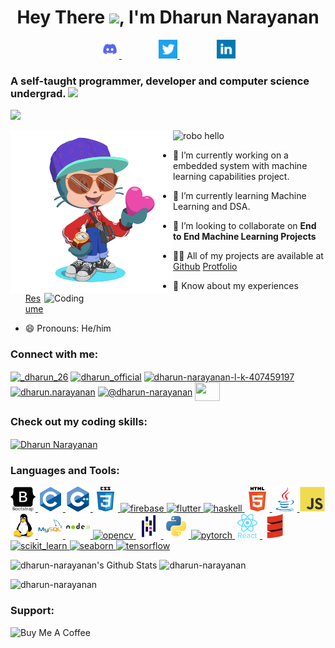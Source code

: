 <h1 align="center">
  Hey There <img src="https://media.giphy.com/media/hvRJCLFzcasrR4ia7z/giphy.gif" width="25">, I'm Dharun Narayanan
</h1>
<div align="center" padding:"10px">
  <a href="https://discord.gg/XTW52Kt">
    <img alt="Dharun-Narayanan's Discord" width="30px" src="https://github.com/edent/SuperTinyIcons/blob/master/images/svg/discord.svg" />
  </a>&nbsp;&nbsp;&nbsp;&nbsp;&nbsp;&nbsp;&nbsp;&nbsp;&nbsp;&nbsp;&nbsp;&nbsp;&nbsp;&nbsp;
  <a href="https://twitter.com/dharun_official">
    <img  alt="Dharun-Narayanan's | Twitter" width="30px" src="https://github.com/edent/SuperTinyIcons/blob/master/images/svg/twitter.svg" />
  </a>&nbsp;&nbsp;&nbsp;&nbsp;&nbsp;&nbsp;&nbsp;&nbsp;&nbsp;&nbsp;&nbsp;&nbsp;&nbsp;&nbsp;
  <a href="https://linkedin.com/in/dharun-narayanan-l-k-407459197">
    <img  alt="Dharun-Narayanan's's LinkedIN" width="30px" src="https://github.com/edent/SuperTinyIcons/blob/master/images/svg/linkedin.svg" />
  </a>
</div>

<h3>
  A self-taught programmer, developer and computer science undergrad.
  <img src="https://media.giphy.com/media/WUlplcMpOCEmTGBtBW/giphy.gif" width="30"/>
</h3> 

![](https://komarev.com/ghpvc/?username=dharun-narayanan&color=blueviolet&style=flat&label=PROFILE+VIEWS)<br>


<a href="https://dharun-narayanan.github.io/me/"><img align="left" width="260" height="260" src="https://github.com/dharun-narayanan/Octocat/blob/main/octocat.gif?raw=true"></a>
![robo hello](https://user-images.githubusercontent.com/51138087/93663951-39922d00-fa20-11ea-952b-48da7a6e5381.gif)
<img align="right" alt="Coding" width="450" src="https://github.com/mayankchaudhary26/Cool-Readme-ideas/blob/master/data/lofi.gif">


- 🔭 I’m currently working on a embedded system with machine learning capabilities project.

- 🌱 I’m currently learning Machine Learning and DSA.

- 👯 I’m looking to collaborate on **End to End Machine Learning Projects**

- 👨‍💻 All of my projects are available at [Github](https://github.com/dharun-narayanan) [Protfolio](https://dharun-narayanan.github.io/me/)

- 📄 Know about my experiences [Resume](https://1drv.ms/b/s!AuE0xx_ikcckgbkeaPo5sozMmwWBdQ?e=h84e6J)

- 😄 Pronouns:  He/him

<h3 align="left">Connect with me:</h3>
<p align="left">
<a href="https://instagram.com/_dharun_26" target="_blank"><img align="center" src="https://raw.githubusercontent.com/rahuldkjain/github-profile-readme-generator/master/src/images/icons/Social/instagram.svg" alt="_dharun_26" height="30" width="40" /></a>
<a href="https://twitter.com/dharun_official" target="_blank"><img align="center" src="https://raw.githubusercontent.com/rahuldkjain/github-profile-readme-generator/master/src/images/icons/Social/twitter.svg" alt="dharun_official" height="30" width="40" /></a>
<a href="https://linkedin.com/in/dharun-narayanan-l-k-407459197" target="_blank"><img align="center" src="https://raw.githubusercontent.com/rahuldkjain/github-profile-readme-generator/master/src/images/icons/Social/linked-in-alt.svg" alt="dharun-narayanan-l-k-407459197" height="30" width="40" /></a>
<a href="https://fb.com/dharun.narayanan" target="_blank"><img align="center" src="https://raw.githubusercontent.com/rahuldkjain/github-profile-readme-generator/master/src/images/icons/Social/facebook.svg" alt="dharun.narayanan" height="30" width="40" /></a>
<a href="https://medium.com/@dharun-narayanan" target="_blank"><img align="center" src="https://raw.githubusercontent.com/rahuldkjain/github-profile-readme-generator/master/src/images/icons/Social/medium.svg" alt="@dharun-narayanan" height="30" width="40" /></a>
<a href="https://discord.gg/XTW52Kt" target="_blank"><img align="center" src="https://raw.githubusercontent.com/rahuldkjain/github-profile-readme-generator/master/src/images/icons/Social/discord.svg" height="30" width="40" /></a>
</p>

<h3>Check out my coding skills:</h3>
<p align="left">
  <a href="https://www.hackerrank.com/lkdharun" target="_blank"><img align="center" src="https://raw.githubusercontent.com/rahuldkjain/github-profile-readme-generator/master/src/images/icons/Social/hackerrank.svg" alt="Dharun Narayanan" height="40" width="50" /></a>
</p>

<h3 align="left">Languages and Tools:</h3>
<p align="left"> <a href="https://getbootstrap.com" target="_blank" rel="noreferrer"> <img src="https://raw.githubusercontent.com/devicons/devicon/master/icons/bootstrap/bootstrap-plain-wordmark.svg" alt="bootstrap" width="40" height="40"/> </a> <a href="https://www.cprogramming.com/" target="_blank" rel="noreferrer"> <img src="https://raw.githubusercontent.com/devicons/devicon/master/icons/c/c-original.svg" alt="c" width="40" height="40"/> </a> <a href="https://www.w3schools.com/cpp/" target="_blank" rel="noreferrer"> <img src="https://raw.githubusercontent.com/devicons/devicon/master/icons/cplusplus/cplusplus-original.svg" alt="cplusplus" width="40" height="40"/> </a> <a href="https://www.w3schools.com/css/" target="_blank" rel="noreferrer"> <img src="https://raw.githubusercontent.com/devicons/devicon/master/icons/css3/css3-original-wordmark.svg" alt="css3" width="40" height="40"/> </a> <a href="https://firebase.google.com/" target="_blank" rel="noreferrer"> <img src="https://www.vectorlogo.zone/logos/firebase/firebase-icon.svg" alt="firebase" width="40" height="40"/> </a> <a href="https://flutter.dev" target="_blank" rel="noreferrer"> <img src="https://www.vectorlogo.zone/logos/flutterio/flutterio-icon.svg" alt="flutter" width="40" height="40"/> </a> <a href="https://www.haskell.org/" target="_blank" rel="noreferrer"> <img src="https://upload.wikimedia.org/wikipedia/commons/1/1c/Haskell-Logo.svg" alt="haskell" width="40" height="40"/> </a> <a href="https://www.w3.org/html/" target="_blank" rel="noreferrer"> <img src="https://raw.githubusercontent.com/devicons/devicon/master/icons/html5/html5-original-wordmark.svg" alt="html5" width="40" height="40"/> </a> <a href="https://www.java.com" target="_blank" rel="noreferrer"> <img src="https://raw.githubusercontent.com/devicons/devicon/master/icons/java/java-original.svg" alt="java" width="40" height="40"/> </a> <a href="https://developer.mozilla.org/en-US/docs/Web/JavaScript" target="_blank" rel="noreferrer"> <img src="https://raw.githubusercontent.com/devicons/devicon/master/icons/javascript/javascript-original.svg" alt="javascript" width="40" height="40"/> </a> <a href="https://www.linux.org/" target="_blank" rel="noreferrer"> <img src="https://raw.githubusercontent.com/devicons/devicon/master/icons/linux/linux-original.svg" alt="linux" width="40" height="40"/> </a> <a href="https://www.mysql.com/" target="_blank" rel="noreferrer"> <img src="https://raw.githubusercontent.com/devicons/devicon/master/icons/mysql/mysql-original-wordmark.svg" alt="mysql" width="40" height="40"/> </a> <a href="https://nodejs.org" target="_blank" rel="noreferrer"> <img src="https://raw.githubusercontent.com/devicons/devicon/master/icons/nodejs/nodejs-original-wordmark.svg" alt="nodejs" width="40" height="40"/> </a> <a href="https://opencv.org/" target="_blank" rel="noreferrer"> <img src="https://www.vectorlogo.zone/logos/opencv/opencv-icon.svg" alt="opencv" width="40" height="40"/> </a> <a href="https://pandas.pydata.org/" target="_blank" rel="noreferrer"> <img src="https://raw.githubusercontent.com/devicons/devicon/2ae2a900d2f041da66e950e4d48052658d850630/icons/pandas/pandas-original.svg" alt="pandas" width="40" height="40"/> </a> <a href="https://www.python.org" target="_blank" rel="noreferrer"> <img src="https://raw.githubusercontent.com/devicons/devicon/master/icons/python/python-original.svg" alt="python" width="40" height="40"/> </a> <a href="https://pytorch.org/" target="_blank" rel="noreferrer"> <img src="https://www.vectorlogo.zone/logos/pytorch/pytorch-icon.svg" alt="pytorch" width="40" height="40"/> </a> <a href="https://reactjs.org/" target="_blank" rel="noreferrer"> <img src="https://raw.githubusercontent.com/devicons/devicon/master/icons/react/react-original-wordmark.svg" alt="react" width="40" height="40"/> </a> <a href="https://www.scala-lang.org" target="_blank" rel="noreferrer"> <img src="https://raw.githubusercontent.com/devicons/devicon/master/icons/scala/scala-original.svg" alt="scala" width="40" height="40"/> </a> <a href="https://scikit-learn.org/" target="_blank" rel="noreferrer"> <img src="https://upload.wikimedia.org/wikipedia/commons/0/05/Scikit_learn_logo_small.svg" alt="scikit_learn" width="40" height="40"/> </a> <a href="https://seaborn.pydata.org/" target="_blank" rel="noreferrer"> <img src="https://seaborn.pydata.org/_images/logo-mark-lightbg.svg" alt="seaborn" width="40" height="40"/> </a> <a href="https://www.tensorflow.org" target="_blank" rel="noreferrer"> <img src="https://www.vectorlogo.zone/logos/tensorflow/tensorflow-icon.svg" alt="tensorflow" width="40" height="40"/> </a> </p>

 
<p>
<img src="https://github-readme-stats.vercel.app/api?username=dharun-narayanan&include_all_commits=true&count_private=true&show_icons=true&line_height=20&theme=tokyonight" alt="dharun-narayanan's Github Stats"/>
<img src="https://github-readme-stats.vercel.app/api/top-langs?username=dharun-narayanan&show_icons=true&locale=en&layout=compact&theme=tokyonight" alt="dharun-narayanan"/>
</p>

<p>
<img src="https://github-readme-streak-stats.herokuapp.com?user=dharun-narayanan&theme=tokyonight&line_height=20&show_icons=true" alt="dharun-narayanan"/>
</p>

<h3 align="left">Support:</h3>
<p><a href="https://www.buymeacoffee.com/DharunNarayanan"> <img align="left" src="https://cdn.buymeacoffee.com/buttons/v2/default-red.png" alt="Buy Me A Coffee" height="50" width="210" /></a></p>
  
 
